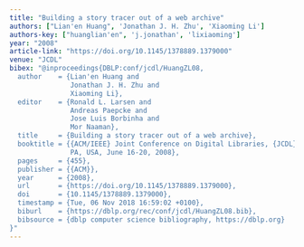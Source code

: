 ```yaml
---
title: "Building a story tracer out of a web archive"
authors: ["Lian'en Huang", 'Jonathan J. H. Zhu', 'Xiaoming Li']
authors-key: ["huanglian'en", 'j.jonathan', 'lixiaoming']
year: "2008"
article-link: "https://doi.org/10.1145/1378889.1379000"
venue: "JCDL"
bibex: "@inproceedings{DBLP:conf/jcdl/HuangZL08,
  author    = {Lian'en Huang and
               Jonathan J. H. Zhu and
               Xiaoming Li},
  editor    = {Ronald L. Larsen and
               Andreas Paepcke and
               Jose Luis Borbinha and
               Mor Naaman},
  title     = {Building a story tracer out of a web archive},
  booktitle = {{ACM/IEEE} Joint Conference on Digital Libraries, {JCDL} 2008, Pittsburgh,
               PA, USA, June 16-20, 2008},
  pages     = {455},
  publisher = {{ACM}},
  year      = {2008},
  url       = {https://doi.org/10.1145/1378889.1379000},
  doi       = {10.1145/1378889.1379000},
  timestamp = {Tue, 06 Nov 2018 16:59:02 +0100},
  biburl    = {https://dblp.org/rec/conf/jcdl/HuangZL08.bib},
  bibsource = {dblp computer science bibliography, https://dblp.org}
}"
---
```

